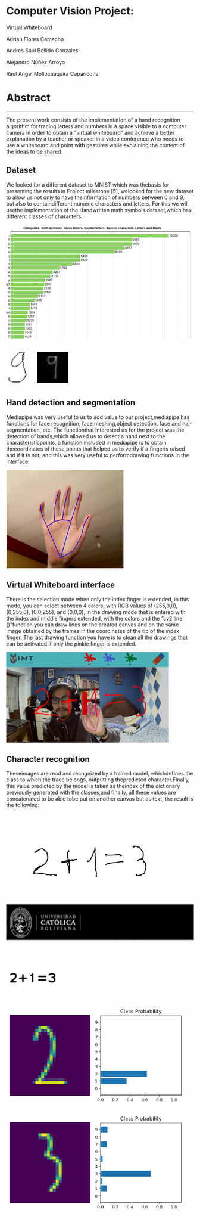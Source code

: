 # Computer Vision Project:
Virtual Whiteboard

Adrian Flores Camacho

Andrés Saúl Bellido Gonzales

Alejandro Núñez Arroyo

Raul Angel Mollocuaquira Caparicona

# Abstract

---

The present work consists of the implementation of a hand recognition algorithm for tracing letters and numbers in a space visible to a computer camera in order to obtain a ”virtual whiteboard” and achieve a better explanation by a teacher or speaker in a video conference who needs to use a whiteboard and point with gestures while explaining the content of the ideas to be shared.

## Dataset

We looked for a different dataset to MNIST which was thebasis for presenting the results in Project milestone [5], welooked for the new dataset to allow us not only to have theinformation of numbers between 0 and 9, but also to containdifferent numeric characters and letters. For this we will usethe implementation of the Handwritten math symbols dataset,which has different classes of characters.

![Computer%20Vision%20Project%20Virtual%20Whiteboard%207524d50bf82b4eedb654e1ef595ded60/Untitled.png](Computer%20Vision%20Project%20Virtual%20Whiteboard%207524d50bf82b4eedb654e1ef595ded60/Untitled.png)

![Computer%20Vision%20Project%20Virtual%20Whiteboard%207524d50bf82b4eedb654e1ef595ded60/Untitled%201.png](Computer%20Vision%20Project%20Virtual%20Whiteboard%207524d50bf82b4eedb654e1ef595ded60/Untitled%201.png)

## Hand detection and segmentation

Mediapipe was very useful to us to add value to our project,mediapipe has functions for face recognition, face meshing,object detection, face and hair segmentation, etc. The functionthat interested us for the project was the detection of hands,which allowed us to detect a hand next to the characteristicpoints, a function included in mediapipe is to obtain thecoordinates of these points that helped us to verify if a fingeris raised and if it is not, and this was very useful to performdrawing functions in the interface.

![Computer%20Vision%20Project%20Virtual%20Whiteboard%207524d50bf82b4eedb654e1ef595ded60/Untitled%202.png](Computer%20Vision%20Project%20Virtual%20Whiteboard%207524d50bf82b4eedb654e1ef595ded60/Untitled%202.png)

## Virtual Whiteboard interface

There is the selection mode when only the index finger is extended, in this mode, you can select between 4 colors, with RGB values of (255,0,0), (0,255,0), (0,0,255), and (0,0,0), in the drawing mode that is entered with the index and middle fingers extended, with the colors and the ”cv2.line ()”function you can draw lines on the created canvas and on the same image obtained by the frames in the coordinates of the tip of the index finger. The last drawing function you have is to clean all the drawings that can be activated if only the pinkie finger is extended.

![Computer%20Vision%20Project%20Virtual%20Whiteboard%207524d50bf82b4eedb654e1ef595ded60/Untitled%203.png](Computer%20Vision%20Project%20Virtual%20Whiteboard%207524d50bf82b4eedb654e1ef595ded60/Untitled%203.png)

## Character recognition

Theseimages are read and recognized by a trained model, whichdefines the class to which the trace belongs, outputting thepredicted character.Finally, this value predicted by the model is taken as theindex of the dictionary previously generated with the classes,and finally, all these values are concatenated to be able tobe put on another canvas but as text, the result is the following:

![Computer%20Vision%20Project%20Virtual%20Whiteboard%207524d50bf82b4eedb654e1ef595ded60/Untitled%204.png](Computer%20Vision%20Project%20Virtual%20Whiteboard%207524d50bf82b4eedb654e1ef595ded60/Untitled%204.png)

![Computer%20Vision%20Project%20Virtual%20Whiteboard%207524d50bf82b4eedb654e1ef595ded60/Untitled%205.png](Computer%20Vision%20Project%20Virtual%20Whiteboard%207524d50bf82b4eedb654e1ef595ded60/Untitled%205.png)

![Computer%20Vision%20Project%20Virtual%20Whiteboard%207524d50bf82b4eedb654e1ef595ded60/Untitled%206.png](Computer%20Vision%20Project%20Virtual%20Whiteboard%207524d50bf82b4eedb654e1ef595ded60/Untitled%206.png)

